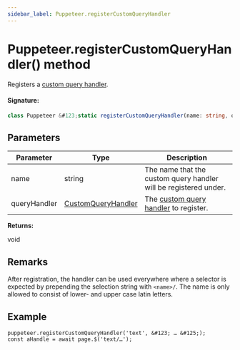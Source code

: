 ```yaml
---
sidebar_label: Puppeteer.registerCustomQueryHandler
---
```


# Puppeteer.registerCustomQueryHandler() method

Registers a [custom query handler](./puppeteer.customqueryhandler.md).

#### Signature:

```typescript
class Puppeteer &#123;static registerCustomQueryHandler(name: string, queryHandler: CustomQueryHandler): void;&#125;
```

## Parameters

| Parameter    | Type                                                    | Description                                                                |
| ------------ | ------------------------------------------------------- | -------------------------------------------------------------------------- |
| name         | string                                                  | The name that the custom query handler will be registered under.           |
| queryHandler | [CustomQueryHandler](./puppeteer.customqueryhandler.md) | The [custom query handler](./puppeteer.customqueryhandler.md) to register. |

**Returns:**

void

## Remarks

After registration, the handler can be used everywhere where a selector is expected by prepending the selection string with `<name>/`. The name is only allowed to consist of lower- and upper case latin letters.

## Example

```
puppeteer.registerCustomQueryHandler('text', &#123; … &#125;);
const aHandle = await page.$('text/…');
```
